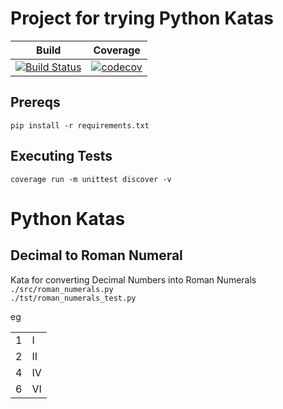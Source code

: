 # Project for trying Python Katas  
  
| **Build** | **Coverage** |
|---|---|
| [![Build Status](https://travis-ci.org/OurFriendIrony/python-katas.png)](https://travis-ci.org/OurFriendIrony/python-katas) | [![codecov](https://codecov.io/gh/OurFriendIrony/python-katas/branch/master/graph/badge.svg)](https://codecov.io/gh/OurFriendIrony/python-katas) |
  
## Prereqs  
`pip install -r requirements.txt`
  
## Executing Tests  
`coverage run -m unittest discover -v`

# Python Katas    
## Decimal to Roman Numeral  
  
Kata for converting Decimal Numbers into Roman Numerals  
`./src/roman_numerals.py`  
`./tst/roman_numerals_test.py`  
  

eg  

|||
|---|---|  
| 1 | I |
| 2 | II |    
| 4 | IV |
| 6 | VI |
  
